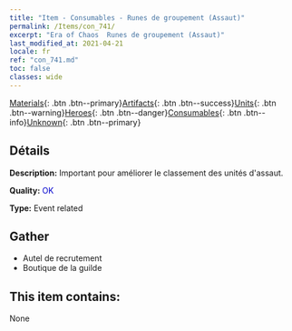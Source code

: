 ```yaml
---
title: "Item - Consumables - Runes de groupement (Assaut)"
permalink: /Items/con_741/
excerpt: "Era of Chaos  Runes de groupement (Assaut)"
last_modified_at: 2021-04-21
locale: fr
ref: "con_741.md"
toc: false
classes: wide
---
```

 [Materials](/fr/Items/){: .btn .btn--primary}[Artifacts](/fr/Items/Artifacts/){: .btn .btn--success}[Units](/fr/Items/Units/){: .btn .btn--warning}[Heroes](/fr/Items/Heroes/){: .btn .btn--danger}[Consumables](/fr/Items/Consumables/){: .btn .btn--info}[Unknown](/fr/Items/Unknown/){: .btn .btn--primary}

## Détails
 **Description:** Important pour améliorer le classement des unités d'assaut.

 **Quality:** <span style="color: #0000CD">OK</span>

 **Type:** Event related

## Gather

*    Autel de recrutement 
*    Boutique de la guilde 

## This item contains:

  None


